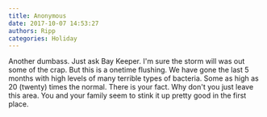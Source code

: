 ```yaml
---
title: Anonymous
date: 2017-10-07 14:53:27
authors: Ripp
categories: Holiday
---
```


 Another dumbass. Just ask Bay Keeper. I'm sure the storm will was out some of the crap. But this is a onetime flushing. We have gone the last 5 months with high levels of many terrible types of bacteria. Some as high as 20 (twenty) times the normal. There is your fact. Why don't you just leave this area. You and your family seem to stink it up pretty good in the first place.